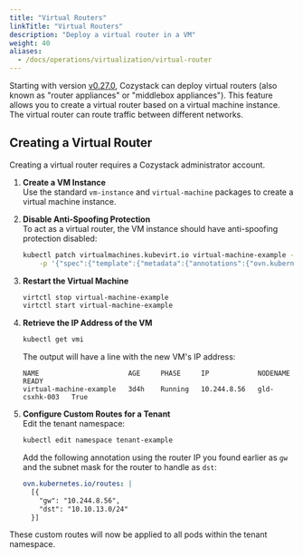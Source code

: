 ```yaml
---
title: "Virtual Routers"
linkTitle: "Virtual Routers"
description: "Deploy a virtual router in a VM"
weight: 40
aliases:
  - /docs/operations/virtualization/virtual-router
---
```


Starting with version [v0.27.0](https://github.com/cozystack/cozystack/releases/tag/v0.27.0),
Cozystack can deploy virtual routers (also known as "router appliances" or "middlebox appliances").
This feature allows you to create a virtual router based on a virtual machine instance.
The virtual router can route traffic between different networks.

## Creating a Virtual Router

Creating a virtual router requires a Cozystack administrator account.

1.  **Create a VM Instance**<br/>
    Use the standard `vm-instance` and `virtual-machine` packages to create a virtual machine instance.

1.  **Disable Anti-Spoofing Protection**<br/>
    To act as a virtual router, the VM instance should have anti-spoofing protection disabled:

    ```bash
    kubectl patch virtualmachines.kubevirt.io virtual-machine-example --type=merge \
        -p '{"spec":{"template":{"metadata":{"annotations":{"ovn.kubernetes.io/port_security": "false"}}}}}'
    ```

1.  **Restart the Virtual Machine**

    ```bash
    virtctl stop virtual-machine-example
    virtctl start virtual-machine-example
    ```

1.  **Retrieve the IP Address of the VM**

    ```bash
    kubectl get vmi
    ```

    The output will have a line with the new VM's IP address:

    ```console
    NAME                      AGE     PHASE     IP            NODENAME        READY
    virtual-machine-example   3d4h    Running   10.244.8.56   gld-csxhk-003   True
    ```

1.  **Configure Custom Routes for a Tenant**<br/>
    Edit the tenant namespace:

    ```bash
    kubectl edit namespace tenant-example
    ```

    Add the following annotation using the router IP you found earlier as `gw`
    and the subnet mask for the router to handle as `dst`:

    ```yaml
    ovn.kubernetes.io/routes: |
      [{
        "gw": "10.244.8.56",
        "dst": "10.10.13.0/24"
      }]
    ```

These custom routes will now be applied to all pods within the tenant namespace.
